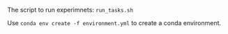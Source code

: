 The script to run experimnets: `run_tasks.sh`

Use `conda env create -f environment.yml` to create a conda environment.
